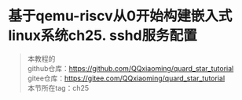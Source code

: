 # 基于qemu-riscv从0开始构建嵌入式linux系统ch25. sshd服务配置

> 本教程的<br>github仓库：https://github.com/QQxiaoming/quard_star_tutorial<br>gitee仓库：https://gitee.com/QQxiaoming/quard_star_tutorial<br>本节所在tag：ch25